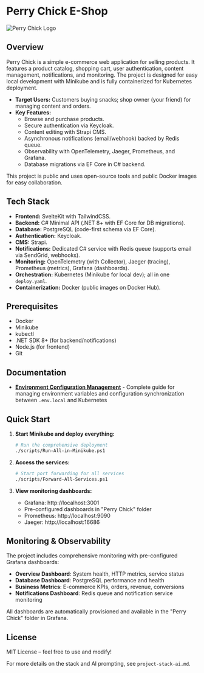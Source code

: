 # Perry Chick E-Shop

![Perry Chick Logo](https://via.placeholder.com/150?text=Perry+Chick)

## Overview

Perry Chick is a simple e-commerce web application for selling products. It features a product catalog, shopping cart, user authentication, content management, notifications, and monitoring. The project is designed for easy local development with Minikube and is fully containerized for Kubernetes deployment.

- **Target Users:** Customers buying snacks; shop owner (your friend) for managing content and orders.
- **Key Features:**
  - Browse and purchase products.
  - Secure authentication via Keycloak.
  - Content editing with Strapi CMS.
  - Asynchronous notifications (email/webhook) backed by Redis queue.
  - Observability with OpenTelemetry, Jaeger, Prometheus, and Grafana.
  - Database migrations via EF Core in C# backend.

This project is public and uses open-source tools and public Docker images for easy collaboration.

## Tech Stack

- **Frontend:** SvelteKit with TailwindCSS.
- **Backend:** C# Minimal API (.NET 8+ with EF Core for DB migrations).
- **Database:** PostgreSQL (code-first schema via EF Core).
- **Authentication:** Keycloak.
- **CMS:** Strapi.
- **Notifications:** Dedicated C# service with Redis queue (supports email via SendGrid, webhooks).
- **Monitoring:** OpenTelemetry (with Collector), Jaeger (tracing), Prometheus (metrics), Grafana (dashboards).
- **Orchestration:** Kubernetes (Minikube for local dev); all in one `deploy.yaml`.
- **Containerization:** Docker (public images on Docker Hub).

## Prerequisites

- Docker
- Minikube
- kubectl
- .NET SDK 8+ (for backend/notifications)
- Node.js (for frontend)
- Git

## Documentation

- **[Environment Configuration Management](docs/environment-config.md)** - Complete guide for managing environment variables and configuration synchronization between `.env.local` and Kubernetes

## Quick Start

1. **Start Minikube and deploy everything:**

   ```bash
   # Run the comprehensive deployment
   ./scripts/Run-All-in-Minikube.ps1
   ```

2. **Access the services:**

   ```bash
   # Start port forwarding for all services
   ./scripts/Forward-All-Services.ps1
   ```

3. **View monitoring dashboards:**
   - Grafana: http://localhost:3001
   - Pre-configured dashboards in "Perry Chick" folder
   - Prometheus: http://localhost:9090
   - Jaeger: http://localhost:16686

## Monitoring & Observability

The project includes comprehensive monitoring with pre-configured Grafana dashboards:

- **Overview Dashboard**: System health, HTTP metrics, service status
- **Database Dashboard**: PostgreSQL performance and health
- **Business Metrics**: E-commerce KPIs, orders, revenue, conversions
- **Notifications Dashboard**: Redis queue and notification service monitoring

All dashboards are automatically provisioned and available in the "Perry Chick" folder in Grafana.

## License

MIT License – feel free to use and modify!

For more details on the stack and AI prompting, see `project-stack-ai.md`.
